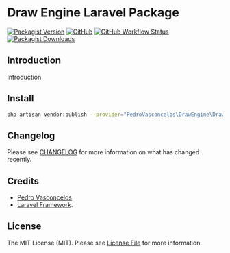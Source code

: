 # Draw Engine Laravel Package
[![Packagist Version](https://img.shields.io/packagist/v/pedro-vasconcelos/draw-engine?style=flat-square)](https://packagist.org/packages/pedro-vasconcelos/draw-engine)
[![GitHub](https://img.shields.io/github/license/pedro-vasconcelos/draw-engine?style=flat-square)](LICENSE)
[![GitHub Workflow Status](https://img.shields.io/github/workflow/status/pedro-vasconcelos/draw-engine/run-tests?color=green&style=flat-square)](https://github.com/pedro-vasconcelos/draw-engine/actions)
[![Packagist Downloads](https://img.shields.io/packagist/dt/pedro-vasconcelos/draw-engine?color=green&style=flat-square)](https://packagist.org/packages/pedro-vasconcelos/draw-engine)

## Introduction

Introduction

## Install

```bash
php artisan vendor:publish --provider="PedroVasconcelos\DrawEngine\DrawServiceProvider" --tag="migrations"
```

## Changelog

Please see [CHANGELOG](CHANGELOG.md) for more information on what has changed recently.

## Credits

- [Pedro Vasconcelos](https://github.com/pedro-vasconcelos)
- [Laravel Framework](https://github.com/laravel/framework).

## License

The MIT License (MIT). Please see [License File](LICENSE) for more information.
